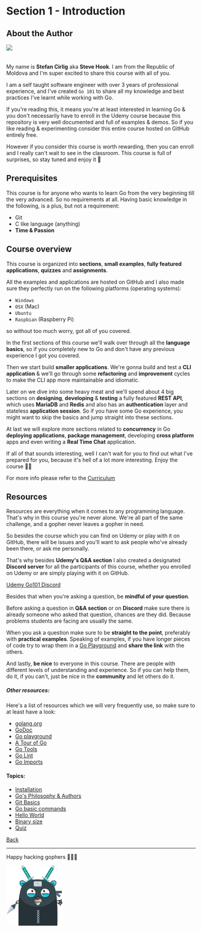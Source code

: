 # Section 1 - Introduction

## About the Author

<img src="https://github.com/steevehook/udemy-go101/raw/master/author.jpg?sanitize=true" width="150px"/>
<br/><br/>

My name is **Stefan Cirlig** aka **Steve Hook**. I am from the Republic of Moldova
and I'm super excited to share this course with all of you.

I am a self taught software engineer with over 3 years of professional
experience, and I've created `Go 101` to share all my knowledge
and best practices I've learnt while working with Go.

If you're reading this, it means you're at least interested in learning
Go & you don't necessarily have to enroll in the Udemy course because
this repository is very well documented and full of examples & demos.
So if you like reading & experimenting consider this entire course
hosted on GitHub entirely free.

However if you consider this course is worth rewarding, then you
can enroll and I really can't wait to see in the classroom.
This course is full of surprises, so stay tuned and enjoy it 🚀

## Prerequisites

This course is for anyone who wants to learn Go from the very beginning
till the very advanced. So no requirements at all.
Having basic knowledge in the following, is a plus, but not a requirement:

- Git
- C like language (anything)
- **Time & Passion**

## Course overview

This course is organized into **sections**, **small examples**,
**fully featured applications**, **quizzes** and **assignments**.

All the examples and applications are hosted on GitHub and I also made
sure they perfectly run on the following platforms (operating systems):

- `Windows`
- `OSX` (Mac)
- `Ubuntu`
- `Raspbian` (Raspberry Pi)

so without too much worry, got all of you covered.

In the first sections of this course we'll walk over through all the
**language basics**, so if you completely new to Go and don't have any previous
experience I got you covered.

Then we start build **smaller applications**. We're gonna build and test
a **CLI application** & we'll go through some **refactoring** and **improvement** cycles
to make the CLI app more maintainable and idiomatic.

Later on we dive into some heavy meat and we'll spend about 4 big sections
on **designing**, **developing** & **testing** a fully featured **REST API**, which uses
**MariaDB** and **Redis** and also has an **authentication** layer and stateless **application
session**. So if you have some Go experience, you might want to skip the
basics and jump straight into these sections.

At last we will explore more sections related to **concurrency** in Go
**deploying applications**, **package management**, developing **cross platform** apps
and even writing a **Real Time Chat** application.

If all of that sounds interesting, well I can't wait for you to find
out what I've prepared for you, because it's hell of a lot more interesting.
Enjoy the course 🐱‍💻

For more info please refer to the
[Curriculum](https://github.com/steevehook/udemy-go101/blob/master/curriculum.md)

## Resources

Resources are everything when it comes to any programming language.
That's why in this course you're never alone. We're all part of the same
challenge, and a gopher never leaves a gopher in need.

So besides the course which you can find on Udemy or play with it on
GitHub, there will be issues and you'll want to ask people who've already
been there, or ask me personally.

That's why besides **Udemy's Q&A section** I also created a designated
**Discord server** for all the participants of this course, whether you
enrolled on Udemy or are simply playing with it on GitHub.

[Udemy Go101 Discord](https://discord.gg/gW9TUms)

Besides that when you're asking a question, be **mindful of your question**.

Before asking a question in **Q&A section** or on **Discord** make sure
there is already someone who asked that question, chances are they did.
Because problems students are facing are usually the same.

When you ask a question make sure to be **straight to the point**, preferably
with **practical examples**. Speaking of examples, if you have longer pieces of code
try to wrap them in a [Go Playground](https://play.golang.org/) and **share the link** with the others.

And lastly, **be nice** to everyone in this course. There are people with
different levels of understanding and experience. So if you can help them, do it,
if you can't, just be nice in the **community** and let others do it.

##### Other resources:

Here's a list of resources which we will very frequently use, so
make sure to at least have a look:

- [golang.org](https://golang.org/)
- [GoDoc](https://godoc.org/)
- [Go playground](https://play.golang.org/)
- [A Tour of Go](https://tour.golang.org/)
- [Go Tools](https://github.com/golang/tools)
- [Go Lint](https://github.com/golang/lint)
- [Go Imports](https://godoc.org/golang.org/x/tools/cmd/goimports)

#### Topics:

- [Installation](https://github.com/steevehook/udemy-go101/blob/master/section_1-introduction/installation.md)
- [Go's Philosophy & Authors](https://github.com/steevehook/udemy-go101/blob/master/section_1-introduction/go-philosophy.md)
- [Git Basics](https://github.com/steevehook/udemy-go101/blob/master/section_1-introduction/git-basics.md)
- [Go basic commands](https://github.com/steevehook/udemy-go101/blob/master/section_1-introduction/go-commands.md)
- [Hello World](https://github.com/steevehook/udemy-go101/blob/master/section_1-introduction/hello-world)
- [Binary size](https://github.com/steevehook/udemy-go101/blob/master/section_1-introduction/binary-size)
- [Quiz](https://github.com/steevehook/udemy-go101/blob/master/section_1-introduction/quiz)

[Back](https://github.com/steevehook/udemy-go101)

---

Happy hacking gophers 🚀🚀🚀

<img src="https://github.com/steevehook/udemy-go101/raw/master/udemy-go101.svg?sanitize=true" width="150px"/>
